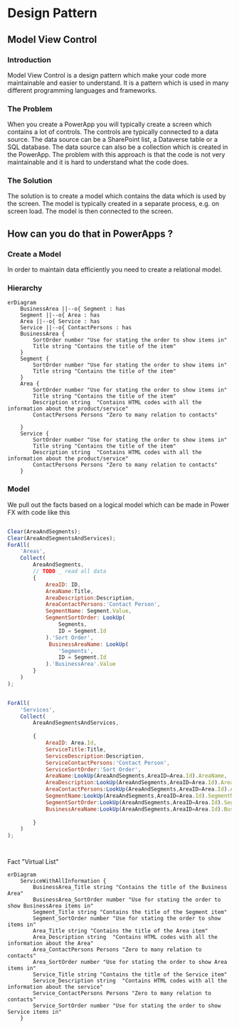 # Design Pattern 

## Model View Control

### Introduction
Model View Control is a design pattern which make your code more maintainable and easier to understand. It is a pattern which is used in many different programming languages and frameworks.

### The Problem
When you create a PowerApp you will typically create a screen which contains a lot of controls. The controls are typically connected to a data source. The data source can be a SharePoint list, a Dataverse table or a SQL database. The data source can also be a collection which is created in the PowerApp. The problem with this approach is that the code is not very maintainable and it is hard to understand what the code does.

### The Solution
The solution is to create a model which contains the data which is used by the screen. The model is typically created in a separate  process, e.g. on screen load. The model is then connected to the screen. 

## How can you do that in PowerApps ?

### Create a Model
In order to maintain data efficiently you need to create a relational model.

### Hierarchy 
```mermaid
erDiagram
    BusinessArea ||--o{ Segment : has
    Segment ||--o{ Area : has
    Area ||--o{ Service : has
    Service ||--o{ ContactPersons : has
    BusinessArea {
        SortOrder number "Use for stating the order to show items in"
        Title string "Contains the title of the item"
    }
    Segment {
        SortOrder number "Use for stating the order to show items in"
        Title string "Contains the title of the item"
    }
    Area {
        SortOrder number "Use for stating the order to show items in"
        Title string "Contains the title of the item"
        Description string  "Contains HTML codes with all the information about the product/service"
        ContactPersons Persons "Zero to many relation to contacts"

    }
    Service {
        SortOrder number "Use for stating the order to show items in"
        Title string "Contains the title of the item"
        Description string  "Contains HTML codes with all the information about the product/service"
        ContactPersons Persons "Zero to many relation to contacts"
    }

```


### Model
We pull out the facts based on a logical model which can be made in Power FX with code like this

```javascript

Clear(AreaAndSegments);
Clear(AreaAndSegmentsAndServices);
ForAll(
    'Areas',
    Collect(
        AreaAndSegments,
        // TODO _ read all data
        {
            AreaID: ID,
            AreaName:Title,
            AreaDescription:Description,
            AreaContactPersons:'Contact Person',
            SegmentName: Segment.Value,
            SegmentSortOrder: LookUp(
                Segments,
                ID = Segment.Id
            ).'Sort Order',
             BusinessAreaName: LookUp(
                'Segments',
                ID = Segment.Id
            ).'BusinessArea'.Value
        }
    )
);


ForAll(
    'Services',
    Collect(
        AreaAndSegmentsAndServices,
        
        {
            AreaID: Area.Id,
            ServiceTitle:Title,
            ServiceDescription:Description,
            ServiceContactPersons:'Contact Person',
            ServiceSortOrder:'Sort Order',
            AreaName:LookUp(AreaAndSegments,AreaID=Area.Id).AreaName,
            AreaDescription:LookUp(AreaAndSegments,AreaID=Area.Id).AreaDescription,
            AreaContactPersons:LookUp(AreaAndSegments,AreaID=Area.Id).AreaContactPersons,
            SegmentName:LookUp(AreaAndSegments,AreaID=Area.Id).SegmentName,
            SegmentSortOrder:LookUp(AreaAndSegments,AreaID=Area.Id).SegmentSortOrder,
            BusinessAreaName:LookUp(AreaAndSegments,AreaID=Area.Id).BusinessAreaName
            
        }
    )
);




```

Fact "Virtual List"
```mermaid
erDiagram
    ServiceWithAllInformation {
        BusinessArea_Title string "Contains the title of the Business Area"
        BusinessArea_SortOrder number "Use for stating the order to show BusinessArea items in"
        Segment_Title string "Contains the title of the Segment item"
        Segment_SortOrder number "Use for stating the order to show items in"
        Area_Title string "Contains the title of the Area item"
        Area_Description string  "Contains HTML codes with all the information about the Area"
        Area_ContactPersons Persons "Zero to many relation to contacts"
        Area_SortOrder number "Use for stating the order to show Area items in"
        Service_Title string "Contains the title of the Service item"
        Service_Description string  "Contains HTML codes with all the information about the service"
        Service_ContactPersons Persons "Zero to many relation to contacts"
        Service_SortOrder number "Use for stating the order to show Service items in"
    }

```



